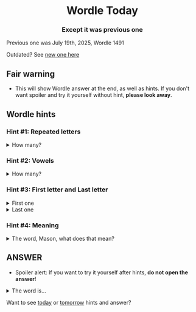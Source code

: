 <h1 align="center">
Wordle Today
</h1>

<h3 align="center">
Except it was previous one
</h3>

Previous one was July 19th, 2025, Wordle 1491

Outdated? See [new one here](README.md)

## Fair warning
- This will show Wordle answer at the end, as well as hints. If you don't want spoiler and try it yourself without hint, **please look away**.

## Wordle hints

### Hint #1: Repeated letters
<details>
  <summary>How many?</summary>
  Zero repeated letters.
</details>

### Hint #2: Vowels
<details>
  <summary>How many?</summary>
  There are 1 vowels. 
</details>

### Hint #3: First letter and Last letter
<details>
  <summary>First one</summary>
  Begins with the letter "S"
</details>
<details>
  <summary>Last one</summary>
  Ends with the letter "D"
</details>

### Hint #4: Meaning
<details>
  <summary>The word, Mason, what does that mean?</summary>
  A long-bladed weapon with a hilt, and usually a pommel and cross-guard, which is designed to stab, slash, and/or hack.
</details>

## ANSWER
- Spoiler alert: If you want to try it yourself after hints, **do not open the answer**!

<details>
  <summary>The word is...</summary>
  SWORD
</details>

Want to see [today](README.md) or [tomorrow](TOMORROW.md) hints and answer?